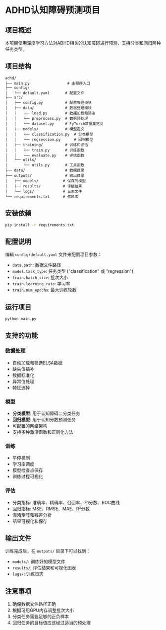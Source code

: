 # ADHD认知障碍预测项目

## 项目概述

本项目使用深度学习方法对ADHD相关的认知障碍进行预测，支持分类和回归两种任务类型。

## 项目结构

```
adhd/
├── main.py                 # 主程序入口
├── config/
│   └── default.yaml       # 配置文件
├── src/
│   ├── config.py          # 配置管理模块
│   ├── data/              # 数据处理模块
│   │   ├── load.py        # 数据加载和筛选
│   │   ├── preprocess.py  # 数据预处理
│   │   └── dataset.py     # PyTorch数据集定义
│   ├── models/            # 模型定义
│   │   ├── classification.py  # 分类模型
│   │   └── regression.py      # 回归模型
│   ├── training/          # 训练和评估
│   │   ├── train.py       # 训练函数
│   │   └── evaluate.py    # 评估函数
│   └── utils/
│       └── utils.py       # 工具函数
├── data/                  # 数据目录
├── outputs/               # 输出目录
│   ├── models/           # 保存的模型
│   ├── results/          # 评估结果
│   └── logs/             # 日志文件
└── requirements.txt      # 依赖库
```

## 安装依赖

```bash
pip install -r requirements.txt
```

## 配置说明

编辑 `config/default.yaml` 文件来配置项目参数：

- `data.path`: 数据文件路径
- `model.task_type`: 任务类型 ("classification" 或 "regression")
- `train.batch_size`: 批次大小
- `train.learning_rate`: 学习率
- `train.num_epochs`: 最大训练轮数

## 运行项目

```bash
python main.py
```

## 支持的功能

### 数据处理
- 自动加载和筛选ELSA数据
- 缺失值插补
- 数据标准化
- 异常值处理
- 特征选择

### 模型
- **分类模型**: 用于认知障碍二分类任务
- **回归模型**: 用于认知分数预测任务
- 可配置的网络架构
- 支持多种激活函数和正则化方法

### 训练
- 早停机制
- 学习率调度
- 模型检查点保存
- 训练过程可视化

### 评估
- 分类指标: 准确率、精确率、召回率、F1分数、ROC曲线
- 回归指标: MSE、RMSE、MAE、R²分数
- 混淆矩阵和残差分析
- 结果可视化和保存

## 输出文件

训练完成后，在 `outputs/` 目录下可以找到：
- `models/`: 训练好的模型文件
- `results/`: 评估结果和可视化图表
- `logs/`: 训练日志

## 注意事项

1. 确保数据文件路径正确
2. 根据可用GPU内存调整批次大小
3. 分类任务需要足够的正负样本
4. 回归任务的目标值应该经过适当的预处理